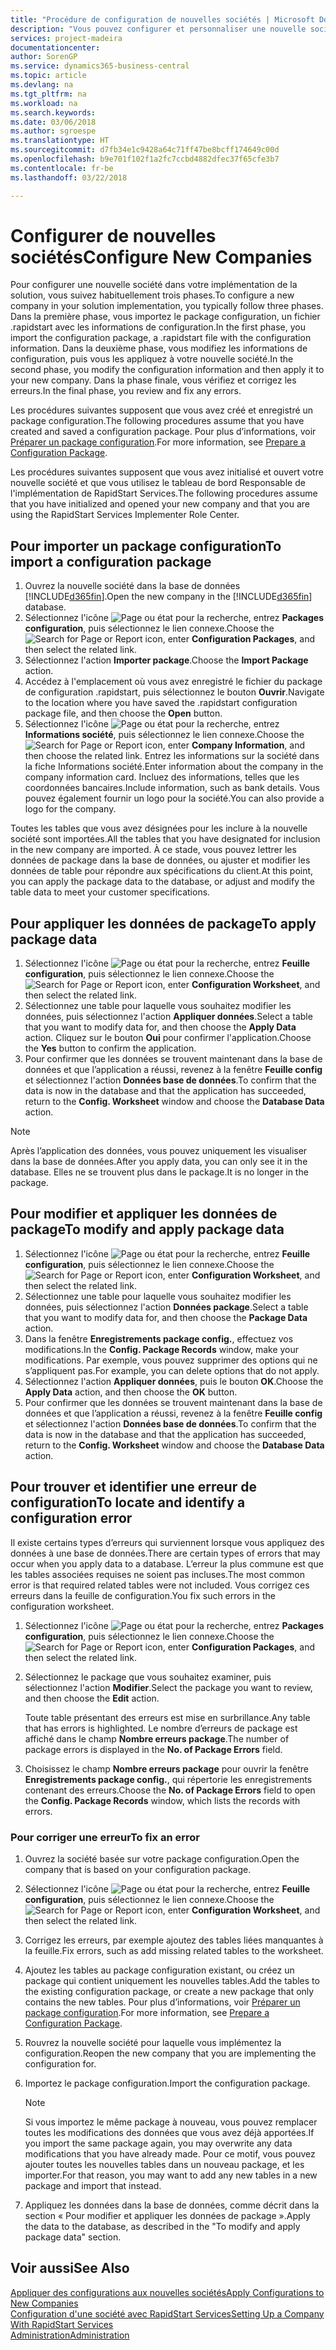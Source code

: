 ```yaml
---
title: "Procédure de configuration de nouvelles sociétés | Microsoft Docs"
description: "Vous pouvez configurer et personnaliser une nouvelle société que vous avez créée. Pour détailler votre implémentation, vous procédez en trois phases pour terminer votre configuration."
services: project-madeira
documentationcenter: 
author: SorenGP
ms.service: dynamics365-business-central
ms.topic: article
ms.devlang: na
ms.tgt_pltfrm: na
ms.workload: na
ms.search.keywords: 
ms.date: 03/06/2018
ms.author: sgroespe
ms.translationtype: HT
ms.sourcegitcommit: d7fb34e1c9428a64c71ff47be8bcff174649c00d
ms.openlocfilehash: b9e701f102f1a2fc7ccbd4882dfec37f65cfe3b7
ms.contentlocale: fr-be
ms.lasthandoff: 03/22/2018

---
```

# <a name="configure-new-companies"></a><span data-ttu-id="9e509-104">Configurer de nouvelles sociétés</span><span class="sxs-lookup"><span data-stu-id="9e509-104">Configure New Companies</span></span>
<span data-ttu-id="9e509-105">Pour configurer une nouvelle société dans votre implémentation de la solution, vous suivez habituellement trois phases.</span><span class="sxs-lookup"><span data-stu-id="9e509-105">To configure a new company in your solution implementation, you typically follow three phases.</span></span> <span data-ttu-id="9e509-106">Dans la première phase, vous importez le package configuration, un fichier .rapidstart avec les informations de configuration.</span><span class="sxs-lookup"><span data-stu-id="9e509-106">In the first phase, you import the configuration package, a .rapidstart file with the configuration information.</span></span> <span data-ttu-id="9e509-107">Dans la deuxième phase, vous modifiez les informations de configuration, puis vous les appliquez à votre nouvelle société.</span><span class="sxs-lookup"><span data-stu-id="9e509-107">In the second phase, you modify the configuration information and then apply it to your new company.</span></span> <span data-ttu-id="9e509-108">Dans la phase finale, vous vérifiez et corrigez les erreurs.</span><span class="sxs-lookup"><span data-stu-id="9e509-108">In the final phase, you review and fix any errors.</span></span>  

<span data-ttu-id="9e509-109">Les procédures suivantes supposent que vous avez créé et enregistré un package configuration.</span><span class="sxs-lookup"><span data-stu-id="9e509-109">The following procedures assume that you have created and saved a configuration package.</span></span> <span data-ttu-id="9e509-110">Pour plus d’informations, voir [Préparer un package configuration](admin-how-to-prepare-a-configuration-package.md).</span><span class="sxs-lookup"><span data-stu-id="9e509-110">For more information, see [Prepare a Configuration Package](admin-how-to-prepare-a-configuration-package.md).</span></span>  

<span data-ttu-id="9e509-111">Les procédures suivantes supposent que vous avez initialisé et ouvert votre nouvelle société et que vous utilisez le tableau de bord Responsable de l'implémentation de RapidStart Services.</span><span class="sxs-lookup"><span data-stu-id="9e509-111">The following procedures assume that you have initialized and opened your new company and that you are using the RapidStart Services Implementer Role Center.</span></span>

## <a name="to-import-a-configuration-package"></a><span data-ttu-id="9e509-112">Pour importer un package configuration</span><span class="sxs-lookup"><span data-stu-id="9e509-112">To import a configuration package</span></span>  
1. <span data-ttu-id="9e509-113">Ouvrez la nouvelle société dans la base de données [!INCLUDE[d365fin](includes/d365fin_md.md)].</span><span class="sxs-lookup"><span data-stu-id="9e509-113">Open the new company in the [!INCLUDE[d365fin](includes/d365fin_md.md)] database.</span></span>  
2. <span data-ttu-id="9e509-114">Sélectionnez l'icône ![Page ou état pour la recherche](media/ui-search/search_small.png "Page ou état pour la recherche"), entrez **Packages configuration**, puis sélectionnez le lien connexe.</span><span class="sxs-lookup"><span data-stu-id="9e509-114">Choose the ![Search for Page or Report](media/ui-search/search_small.png "Search for Page or Report icon") icon, enter **Configuration Packages**, and then select the related link.</span></span>  
3. <span data-ttu-id="9e509-115">Sélectionnez l'action **Importer package**.</span><span class="sxs-lookup"><span data-stu-id="9e509-115">Choose the **Import Package** action.</span></span>  
4. <span data-ttu-id="9e509-116">Accédez à l'emplacement où vous avez enregistré le fichier du package de configuration .rapidstart, puis sélectionnez le bouton **Ouvrir**.</span><span class="sxs-lookup"><span data-stu-id="9e509-116">Navigate to the location where you have saved the .rapidstart configuration package file, and then choose the **Open** button.</span></span>  
5. <span data-ttu-id="9e509-117">Sélectionnez l'icône ![Page ou état pour la recherche](media/ui-search/search_small.png "Page ou état pour la recherche"), entrez **Informations société**, puis sélectionnez le lien connexe.</span><span class="sxs-lookup"><span data-stu-id="9e509-117">Choose the ![Search for Page or Report](media/ui-search/search_small.png "Search for Page or Report icon") icon, enter **Company Information**, and then choose the related link.</span></span> <span data-ttu-id="9e509-118">Entrez les informations sur la société dans la fiche Informations société.</span><span class="sxs-lookup"><span data-stu-id="9e509-118">Enter information about the company in the company information card.</span></span> <span data-ttu-id="9e509-119">Incluez des informations, telles que les coordonnées bancaires.</span><span class="sxs-lookup"><span data-stu-id="9e509-119">Include information, such as bank details.</span></span> <span data-ttu-id="9e509-120">Vous pouvez également fournir un logo pour la société.</span><span class="sxs-lookup"><span data-stu-id="9e509-120">You can also provide a logo for the company.</span></span>  

<span data-ttu-id="9e509-121">Toutes les tables que vous avez désignées pour les inclure à la nouvelle société sont importées.</span><span class="sxs-lookup"><span data-stu-id="9e509-121">All the tables that you have designated for inclusion in the new company are imported.</span></span> <span data-ttu-id="9e509-122">À ce stade, vous pouvez lettrer les données de package dans la base de données, ou ajuster et modifier les données de table pour répondre aux spécifications du client.</span><span class="sxs-lookup"><span data-stu-id="9e509-122">At this point, you can apply the package data to the database, or adjust and modify the table data to meet your customer specifications.</span></span>  

## <a name="to-apply-package-data"></a><span data-ttu-id="9e509-123">Pour appliquer les données de package</span><span class="sxs-lookup"><span data-stu-id="9e509-123">To apply package data</span></span>  
1. <span data-ttu-id="9e509-124">Sélectionnez l'icône ![Page ou état pour la recherche](media/ui-search/search_small.png "Page ou état pour la recherche"), entrez **Feuille configuration**, puis sélectionnez le lien connexe.</span><span class="sxs-lookup"><span data-stu-id="9e509-124">Choose the ![Search for Page or Report](media/ui-search/search_small.png "Search for Page or Report icon") icon, enter **Configuration Worksheet**, and then select the related link.</span></span>  
2. <span data-ttu-id="9e509-125">Sélectionnez une table pour laquelle vous souhaitez modifier les données, puis sélectionnez l'action **Appliquer données**.</span><span class="sxs-lookup"><span data-stu-id="9e509-125">Select a table that you want to modify data for, and then choose the **Apply Data** action.</span></span> <span data-ttu-id="9e509-126">Cliquez sur le bouton **Oui** pour confirmer l'application.</span><span class="sxs-lookup"><span data-stu-id="9e509-126">Choose the **Yes** button to confirm the application.</span></span>
3. <span data-ttu-id="9e509-127">Pour confirmer que les données se trouvent maintenant dans la base de données et que l’application a réussi, revenez à la fenêtre **Feuille config** et sélectionnez l'action **Données base de données**.</span><span class="sxs-lookup"><span data-stu-id="9e509-127">To confirm that the data is now in the database and that the application has succeeded, return to the **Config. Worksheet** window and choose the **Database Data** action.</span></span>  

> [!NOTE]  
>  <span data-ttu-id="9e509-128">Après l’application des données, vous pouvez uniquement les visualiser dans la base de données.</span><span class="sxs-lookup"><span data-stu-id="9e509-128">After you apply data, you can only see it in the database.</span></span> <span data-ttu-id="9e509-129">Elles ne se trouvent plus dans le package.</span><span class="sxs-lookup"><span data-stu-id="9e509-129">It is no longer in the package.</span></span>  

## <a name="to-modify-and-apply-package-data"></a><span data-ttu-id="9e509-130">Pour modifier et appliquer les données de package</span><span class="sxs-lookup"><span data-stu-id="9e509-130">To modify and apply package data</span></span>  
1. <span data-ttu-id="9e509-131">Sélectionnez l'icône ![Page ou état pour la recherche](media/ui-search/search_small.png "Page ou état pour la recherche"), entrez **Feuille configuration**, puis sélectionnez le lien connexe.</span><span class="sxs-lookup"><span data-stu-id="9e509-131">Choose the ![Search for Page or Report](media/ui-search/search_small.png "Search for Page or Report icon") icon, enter **Configuration Worksheet**, and then select the related link.</span></span>  
2. <span data-ttu-id="9e509-132">Sélectionnez une table pour laquelle vous souhaitez modifier les données, puis sélectionnez l'action **Données package**.</span><span class="sxs-lookup"><span data-stu-id="9e509-132">Select a table that you want to modify data for, and then choose the **Package Data** action.</span></span>  
3. <span data-ttu-id="9e509-133">Dans la fenêtre **Enregistrements package config.**, effectuez vos modifications.</span><span class="sxs-lookup"><span data-stu-id="9e509-133">In the **Config. Package Records** window, make your modifications.</span></span> <span data-ttu-id="9e509-134">Par exemple, vous pouvez supprimer des options qui ne s’appliquent pas.</span><span class="sxs-lookup"><span data-stu-id="9e509-134">For example, you can delete options that do not apply.</span></span>  
4. <span data-ttu-id="9e509-135">Sélectionnez l'action **Appliquer données**, puis le bouton **OK**.</span><span class="sxs-lookup"><span data-stu-id="9e509-135">Choose the **Apply Data** action, and then choose the **OK** button.</span></span>  
5. <span data-ttu-id="9e509-136">Pour confirmer que les données se trouvent maintenant dans la base de données et que l’application a réussi, revenez à la fenêtre **Feuille config** et sélectionnez l'action **Données base de données**.</span><span class="sxs-lookup"><span data-stu-id="9e509-136">To confirm that the data is now in the database and that the application has succeeded, return to the **Config. Worksheet** window and choose the **Database Data** action.</span></span>  

## <a name="to-locate-and-identify-a-configuration-error"></a><span data-ttu-id="9e509-137">Pour trouver et identifier une erreur de configuration</span><span class="sxs-lookup"><span data-stu-id="9e509-137">To locate and identify a configuration error</span></span>  
<span data-ttu-id="9e509-138">Il existe certains types d’erreurs qui surviennent lorsque vous appliquez des données à une base de données.</span><span class="sxs-lookup"><span data-stu-id="9e509-138">There are certain types of errors that may occur when you apply data to a database.</span></span> <span data-ttu-id="9e509-139">L’erreur la plus commune est que les tables associées requises ne soient pas incluses.</span><span class="sxs-lookup"><span data-stu-id="9e509-139">The most common error is that required related tables were not included.</span></span> <span data-ttu-id="9e509-140">Vous corrigez ces erreurs dans la feuille de configuration.</span><span class="sxs-lookup"><span data-stu-id="9e509-140">You fix such errors in the configuration worksheet.</span></span>

1. <span data-ttu-id="9e509-141">Sélectionnez l'icône ![Page ou état pour la recherche](media/ui-search/search_small.png "Page ou état pour la recherche"), entrez **Packages configuration**, puis sélectionnez le lien connexe.</span><span class="sxs-lookup"><span data-stu-id="9e509-141">Choose the ![Search for Page or Report](media/ui-search/search_small.png "Search for Page or Report icon") icon, enter **Configuration Packages**, and then select the related link.</span></span>  
2. <span data-ttu-id="9e509-142">Sélectionnez le package que vous souhaitez examiner, puis sélectionnez l'action **Modifier**.</span><span class="sxs-lookup"><span data-stu-id="9e509-142">Select the package you want to review, and then choose the **Edit** action.</span></span>  

    <span data-ttu-id="9e509-143">Toute table présentant des erreurs est mise en surbrillance.</span><span class="sxs-lookup"><span data-stu-id="9e509-143">Any table that has errors is highlighted.</span></span> <span data-ttu-id="9e509-144">Le nombre d’erreurs de package est affiché dans le champ **Nombre erreurs package**.</span><span class="sxs-lookup"><span data-stu-id="9e509-144">The number of package errors is displayed in the **No. of Package Errors** field.</span></span>  

3. <span data-ttu-id="9e509-145">Choisissez le champ **Nombre erreurs package** pour ouvrir la fenêtre **Enregistrements package config.**, qui répertorie les enregistrements contenant des erreurs.</span><span class="sxs-lookup"><span data-stu-id="9e509-145">Choose the **No. of Package Errors** field to open the **Config. Package Records** window, which lists the records with errors.</span></span>  

### <a name="to-fix-an-error"></a><span data-ttu-id="9e509-146">Pour corriger une erreur</span><span class="sxs-lookup"><span data-stu-id="9e509-146">To fix an error</span></span>  
1. <span data-ttu-id="9e509-147">Ouvrez la société basée sur votre package configuration.</span><span class="sxs-lookup"><span data-stu-id="9e509-147">Open the company that is based on your configuration package.</span></span>  
2. <span data-ttu-id="9e509-148">Sélectionnez l'icône ![Page ou état pour la recherche](media/ui-search/search_small.png "Page ou état pour la recherche"), entrez **Feuille configuration**, puis sélectionnez le lien connexe.</span><span class="sxs-lookup"><span data-stu-id="9e509-148">Choose the ![Search for Page or Report](media/ui-search/search_small.png "Search for Page or Report icon") icon, enter **Configuration Worksheet**, and then select the related link.</span></span>  
3. <span data-ttu-id="9e509-149">Corrigez les erreurs, par exemple ajoutez des tables liées manquantes à la feuille.</span><span class="sxs-lookup"><span data-stu-id="9e509-149">Fix errors, such as add missing related tables to the worksheet.</span></span>  
4. <span data-ttu-id="9e509-150">Ajoutez les tables au package configuration existant, ou créez un package qui contient uniquement les nouvelles tables.</span><span class="sxs-lookup"><span data-stu-id="9e509-150">Add the tables to the existing configuration package, or create a new package that only contains the new tables.</span></span> <span data-ttu-id="9e509-151">Pour plus d’informations, voir [Préparer un package configuration](admin-how-to-prepare-a-configuration-package.md).</span><span class="sxs-lookup"><span data-stu-id="9e509-151">For more information, see [Prepare a Configuration Package](admin-how-to-prepare-a-configuration-package.md).</span></span>  
5. <span data-ttu-id="9e509-152">Rouvrez la nouvelle société pour laquelle vous implémentez la configuration.</span><span class="sxs-lookup"><span data-stu-id="9e509-152">Reopen the new company that you are implementing the configuration for.</span></span>  
6. <span data-ttu-id="9e509-153">Importez le package configuration.</span><span class="sxs-lookup"><span data-stu-id="9e509-153">Import the configuration package.</span></span>  

    > [!NOTE]  
    >  <span data-ttu-id="9e509-154">Si vous importez le même package à nouveau, vous pouvez remplacer toutes les modifications des données que vous avez déjà apportées.</span><span class="sxs-lookup"><span data-stu-id="9e509-154">If you import the same package again, you may overwrite any data modifications that you have already made.</span></span> <span data-ttu-id="9e509-155">Pour ce motif, vous pouvez ajouter toutes les nouvelles tables dans un nouveau package, et les importer.</span><span class="sxs-lookup"><span data-stu-id="9e509-155">For that reason, you may want to add any new tables in a new package and import that instead.</span></span>  

7. <span data-ttu-id="9e509-156">Appliquez les données dans la base de données, comme décrit dans la section « Pour modifier et appliquer les données de package ».</span><span class="sxs-lookup"><span data-stu-id="9e509-156">Apply the data to the database, as described in the "To modify and apply package data" section.</span></span>

## <a name="see-also"></a><span data-ttu-id="9e509-157">Voir aussi</span><span class="sxs-lookup"><span data-stu-id="9e509-157">See Also</span></span>  
[<span data-ttu-id="9e509-158">Appliquer des configurations aux nouvelles sociétés</span><span class="sxs-lookup"><span data-stu-id="9e509-158">Apply Configurations to New Companies</span></span>](admin-apply-configuration-to-new-companies.md)  
[<span data-ttu-id="9e509-159">Configuration d'une société avec RapidStart Services</span><span class="sxs-lookup"><span data-stu-id="9e509-159">Setting Up a Company With RapidStart Services</span></span>](admin-set-up-a-company-with-rapidstart.md)  
[<span data-ttu-id="9e509-160">Administration</span><span class="sxs-lookup"><span data-stu-id="9e509-160">Administration</span></span>](admin-setup-and-administration.md)

